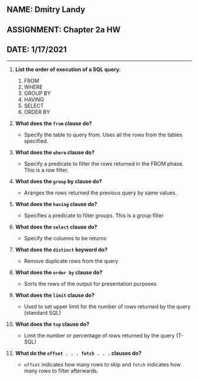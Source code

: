 ## NAME: Dmitry Landy
## ASSIGNMENT: Chapter 2a HW
## DATE: 1/17/2021
---
1. **List the order of execution of a SQL query.**
	1. FROM
	1. WHERE
	1. GROUP BY
	1. HAVING
	1. SELECT
	1. ORDER BY

1. **What does the ```from``` clause do?**
	- Specify the table to query from. Uses all the rows from the tables specified.

1. **What does the ```where``` clause do?**
	- Specify a predicate to filter the rows returned in the FROM phase. This is a row filter.

1. **What does the ```group``` by clause do?**
	- Aranges the rows returned the previous query by same values.

1. **What does the ```having``` clause do?**
	- Specifies a predicate to filter groups. This is a group filter

1. **What does the ```select``` clause do?**
	- Specify the columns to be returns

1. **What does the ```distinct``` keyword do?**
	- Remove duplicate rows from the query

1. **What does the ```order by``` clause do?**
	- Sorts the rows of the output for presentation purposes

1. **What does the ```limit``` clause do?**
	- Used to set upper limit for the number of rows returned by the query (standard SQL)

1. **What does the ```top``` clause do?**
	- Limit the number or percentage of rows returned by the query (T-SQL)

1. **What do the ```offset . . . fetch . . .``` clauses do?**
	- ```offset``` indicates how many rows to skip and ```fetch``` indicates how many rows to filter afterwards.

